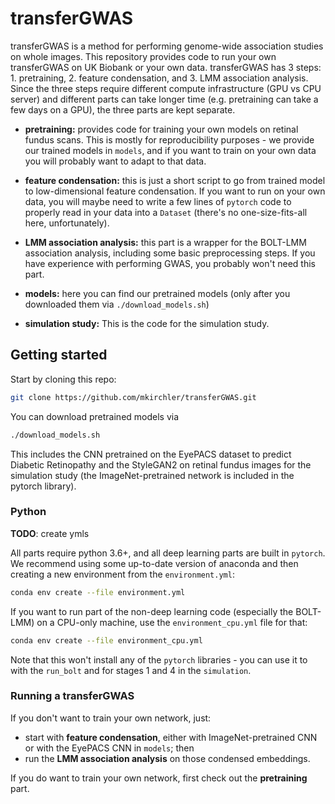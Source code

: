 # transferGWAS

transferGWAS is a method for performing genome-wide association studies on whole images. This repository provides code to run your own transferGWAS on UK Biobank or your own data. transferGWAS has 3 steps: 1. pretraining, 2. feature condensation, and 3. LMM association analysis. Since the three steps require different compute infrastructure (GPU vs CPU server) and different parts can take longer time (e.g. pretraining can take a few days on a GPU), the three parts are kept separate. 

* **pretraining:** provides code for training your own models on retinal fundus scans. This is mostly for reproducibility purposes - we provide our trained models in `models`, and if you want to train on your own data you will probably want to adapt to that data.

* **feature condensation:** this is just a short script to go from trained model to low-dimensional feature condensation. If you want to run on your own data, you will maybe need to write a few lines of `pytorch` code to properly read in your data into a `Dataset` (there's no one-size-fits-all here, unfortunately).

* **LMM association analysis:** this part is a wrapper for the BOLT-LMM association analysis, including some basic preprocessing steps. If you have experience with performing GWAS, you probably won't need this part.

* **models:** here you can find our pretrained models (only after you downloaded them via `./download_models.sh`)

* **simulation study:** This is the code for the simulation study.


## Getting started

Start by cloning this repo:
```bash
git clone https://github.com/mkirchler/transferGWAS.git
```

You can download pretrained models via
```bash
./download_models.sh
```
This includes the CNN pretrained on the EyePACS dataset to predict Diabetic Retinopathy and the StyleGAN2 on retinal fundus images for the simulation study (the ImageNet-pretrained network is included in the pytorch library).

### Python

**TODO**: create ymls

All parts require python 3.6+, and all deep learning parts are built in `pytorch`. We recommend using some up-to-date version of anaconda and then creating a new environment from the `environment.yml`:
```bash
conda env create --file environment.yml

```

If you want to run part of the non-deep learning code (especially the BOLT-LMM) on a CPU-only machine, use the `environment_cpu.yml` file for that:
```bash
conda env create --file environment_cpu.yml
```
Note that this won't install any of the `pytorch` libraries - you can use it to with the `run_bolt` and for stages 1 and 4 in the `simulation`.

### Running a transferGWAS

If you don't want to train your own network, just:

* start with **feature condensation**, either with ImageNet-pretrained CNN or with the EyePACS CNN in `models`; then
* run the **LMM association analysis** on those condensed embeddings.

If you do want to train your own network, first check out the **pretraining** part.

